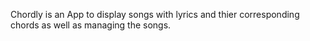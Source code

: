 Chordly is an App to display songs with lyrics and thier corresponding chords as well as managing the songs.
